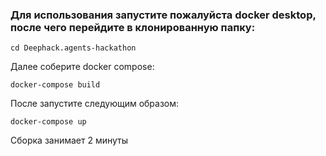 ### Для использования запустите пожалуйста docker desktop, после чего перейдите в клонированную папку:
```
cd Deephack.agents-hackathon
```
Далее соберите docker compose:

```
docker-compose build
```
После запустите следующим образом:

```
docker-compose up
```
Сборка занимает 2 минуты
